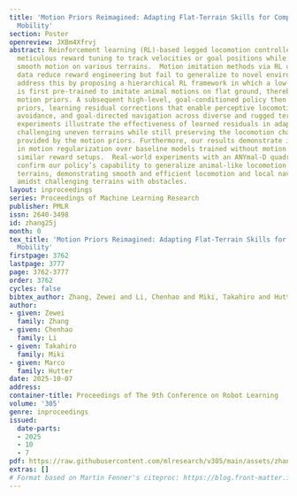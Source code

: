 ```yaml
---
title: 'Motion Priors Reimagined: Adapting Flat-Terrain Skills for Complex Quadruped
  Mobility'
section: Poster
openreview: JXBm4Xfrvj
abstract: Reinforcement learning (RL)-based legged locomotion controllers often require
  meticulous reward tuning to track velocities or goal positions while preserving
  smooth motion on various terrains.  Motion imitation methods via RL using demonstration
  data reduce reward engineering but fail to generalize to novel environments.  We
  address this by proposing a hierarchical RL framework in which a low-level policy
  is first pre-trained to imitate animal motions on flat ground, thereby establishing
  motion priors. A subsequent high-level, goal-conditioned policy then builds on these
  priors, learning residual corrections that enable perceptive locomotion, local obstacle
  avoidance, and goal-directed navigation across diverse and rugged terrains. Simulation
  experiments illustrate the effectiveness of learned residuals in adapting to progressively
  challenging uneven terrains while still preserving the locomotion characteristics
  provided by the motion priors. Furthermore, our results demonstrate improvements
  in motion regularization over baseline models trained without motion priors under
  similar reward setups.  Real-world experiments with an ANYmal-D quadruped robot
  confirm our policy’s capability to generalize animal-like locomotion skills to complex
  terrains, demonstrating smooth and efficient locomotion and local navigation performance
  amidst challenging terrains with obstacles.
layout: inproceedings
series: Proceedings of Machine Learning Research
publisher: PMLR
issn: 2640-3498
id: zhang25j
month: 0
tex_title: 'Motion Priors Reimagined: Adapting Flat-Terrain Skills for Complex Quadruped
  Mobility'
firstpage: 3762
lastpage: 3777
page: 3762-3777
order: 3762
cycles: false
bibtex_author: Zhang, Zewei and Li, Chenhao and Miki, Takahiro and Hutter, Marco
author:
- given: Zewei
  family: Zhang
- given: Chenhao
  family: Li
- given: Takahiro
  family: Miki
- given: Marco
  family: Hutter
date: 2025-10-07
address:
container-title: Proceedings of The 9th Conference on Robot Learning
volume: '305'
genre: inproceedings
issued:
  date-parts:
  - 2025
  - 10
  - 7
pdf: https://raw.githubusercontent.com/mlresearch/v305/main/assets/zhang25j/zhang25j.pdf
extras: []
# Format based on Martin Fenner's citeproc: https://blog.front-matter.io/posts/citeproc-yaml-for-bibliographies/
---
```

